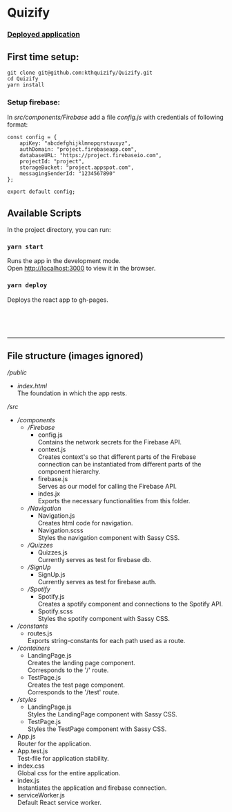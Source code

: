 # Quizify

### [Deployed application](https://kthquizify.github.io/Quizify/)

## First time setup:
```
git clone git@github.com:kthquizify/Quizify.git
cd Quizify
yarn install
```

### Setup firebase:
In *src/components/Firebase* add a file *config.js* with credentials of following format:
```
const config = {
    apiKey: "abcdefghijklmnopqrstuvxyz",
    authDomain: "project.firebaseapp.com",
    databaseURL: "https://project.firebaseio.com",
    projectId: "project",
    storageBucket: "project.appspot.com",
    messagingSenderId: "1234567890"
};

export default config;
```

## Available Scripts

In the project directory, you can run:

### `yarn start`

Runs the app in the development mode.<br>
Open [http://localhost:3000](http://localhost:3000) to view it in the browser.

### `yarn deploy`

Deploys the react app to gh-pages.

<br/>
<br/>
<br/>

---

## File structure (images ignored)

*/public*
  * *index.html* 
    <br/>
    The foundation in which the app rests.

*/src*
  * */components*
    * */Firebase*
      * config.js
        <br/>
        Contains the network secrets for the Firebase API.
      * context.js
        <br/>
        Creates context's so that different parts of the Firebase connection can be instantiated from different parts of the component hierarchy.
      * firebase.js
        <br/>
        Serves as our model for calling the Firebase API.
      * indes.jx
        <br/>
        Exports the necessary functionalities from this folder.
    * */Navigation*
      * Navigation.js
        <br/>
        Creates html code for navigation.
      * Navigation.scss
        <br/>
        Styles the navigation component with Sassy CSS.
    * */Quizzes*
      * Quizzes.js
        <br/>
        Currently serves as test for firebase db.
    * */SignUp*
      * SignUp.js
        <br/>
        Currently serves as test for firebase auth.
    * */Spotify*
      * Spotify.js
        <br/>
        Creates a spotify component and connections to the Spotify API.
      * Spotify.scss
        <br/>
        Styles the spotify component with Sassy CSS.
  * */constants*
    * routes.js
      <br/>
      Exports string-constants for each path used as a route.
  * */containers*
    * LandingPage.js
      <br/>
      Creates the landing page component. <br/>
      Corresponds to the '/' route.
    * TestPage.js
      <br/>
      Creates the test page component. <br/>
      Corresponds to the '/test' route.
  * */styles*
    * LandingPage.js
      <br/>
      Styles the LandingPage component with Sassy CSS.
    * TestPage.js
      <br/>
      Styles the TestPage component with Sassy CSS.
  * App.js
    <br/>
    Router for the application.
  * App.test.js
    <br/>
    Test-file for application stability.
  * index.css
    <br/>
    Global css for the entire application.
  * index.js
    <br/>
    Instantiates the application and firebase connection.
  * serviceWorker.js
    <br/>
    Default React service worker.

